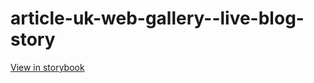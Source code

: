 # article-uk-web-gallery--live-blog-story

[View in storybook](https://raw.githack.com/Independent-Digital-News-and-Media-Ltd/indy-pwamp-sb/PR-1627-sb/index.html?path=/story/article-uk-web-gallery--live-blog-story)